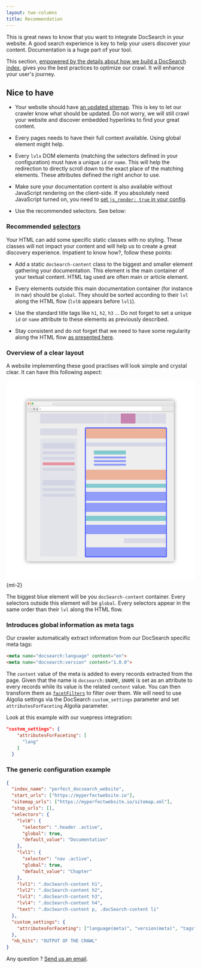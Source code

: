 ```yaml
---
layout: two-columns
title: Recommendation
---
```


This is great news to know that you want to integrate DocSearch in your website.
A good search experience is key to help your users discover your content.
Documentation is a huge part of your tool.

This section, [empowered by the details about how we build a DocSearch
index][1], gives you the best practices to optimize our crawl. It will enhance
your user's journey.

## Nice to have

- Your website should have [an updated sitemap][2]. This is key to let our
  crawler know what should be updated. Do not worry, we will still crawl your
  website and discover embedded hyperlinks to find your great content.

- Every pages needs to have their full context available. Using global element
  might help.

- Every `lvlx` DOM elements (matching the selectors defined in your
  configuration) must have a unique `id` or `name`. This will help the
  redirection to directly scroll down to the exact place of the matching
  elements. These attributes defined the right anchor to use.

- Make sure your documentation content is also available without JavaScript
  rendering on the client-side. If you absolutely need JavaScript turned on, you
  need to [set `js_render: true` in your config][3].

- Use the recommended selectors. See below:

### Recommended [selectors][4]

Your HTML can add some specific static classes with no styling. These classes
will not impact your content and will help us to create a great discovery
experience. Impatient to know how?, follow these points:

- Add a static `docSearch-content` class to the biggest and smaller element
  gathering your documentation. This element is the main container of your
  textual content. HTML tag used are often main or article element.

- Every elements outside this main documentation container (for instance in nav)
  should be `global`. They should be sorted according to their `lvl` along the
  HTML flow (`lvl0` appears before `lvl1`).

- Use the standard title tags like `h1`, `h2`, `h3` ... Do not forget to set a
  unique `id` or `name` attribute to these elements as previously described.

- Stay consistent and do not forget that we need to have some regularity along
  the HTML flow [as presented here][5].

### Overview of a clear layout

A website implementing these good practises will look simple and crystal clear.
It can have this following aspect:

![Recommended layout for your page][5] {mt-2}

The biggest blue element will be you `docSearch-content` container. Every
selectors outside this element will be `global`. Every selectors appear in the
same order than their `lvl` along the HTML flow.

### Introduces global information as meta tags

Our crawler automatically extract information from our DocSearch specific meta
tags:

```html
<meta name="docsearch:language" content="en">
<meta name="docsearch:version" content="1.0.0">
```

The `content` value of the meta is added to every records extracted from the
page. Given that the name is `docsearch:$NAME`, `$NAME` is set as an attribute
to every records while its value is the related `content` value. You can then
transform them as [`facetFilters`][6] to filter over them. We will need to use
Algolia settings via the DocSearch `custom_settings` parameter and set
`attributesForFaceting` Algolia parameter.

Look at this example with our vuepress integration:

```json
"custom_settings": {
    "attributesForFaceting": [
      "lang"
    ]
  }
```

### The generic configuration example

```json
{
  "index_name": "perfect_docsearch_website",
  "start_urls": ["https://myperfectwebsite.io"],
  "sitemap_urls": ["https://myperfectwebsite.io/sitemap.xml"],
  "stop_urls": [],
  "selectors": {
    "lvl0": {
      "selector": ".header .active",
      "global": true,
      "default_value": "Documentation"
    },
    "lvl1": {
      "selector": "nav .active",
      "global": true,
      "default_value": "Chapter"
    },
    "lvl1": ".docSearch-content h1",
    "lvl2": ".docSearch-content h2",
    "lvl3": ".docSearch-content h3",
    "lvl4": ".docSearch-content h4",
    "text": ".docSearch-content p, .docSearch-content li"
  },
  "custom_settings": {
    "attributesForFaceting": ["language(meta)", "version(meta)", "tags"]
  },
  "nb_hits": "OUTPUT OF THE CRAWL"
}
```

Any question ? [Send us an email][7].

[1]: ./how-do-we-build-an-index.html
[2]: https://www.sitemaps.org/
[3]: ./config-file.html#js_render-optional
[4]: ./config-file.html
[5]: ./assets/proper_layout.png
[6]: https://www.algolia.com/doc/guides/searching/filtering/#facet-filters
[7]: mailto:docsearch@algolia.com
